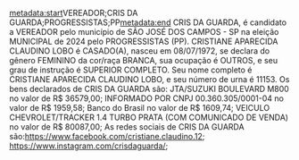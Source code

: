 <metadata:start>VEREADOR;CRIS DA GUARDA;PROGRESSISTAS;PP<metadata:end>
CRIS DA GUARDA, é candidato a VEREADOR pelo município de SÃO JOSÉ DOS CAMPOS - SP na eleição MUNICIPAL de 2024 pelo PROGRESSISTAS (PP). CRISTIANE APARECIDA CLAUDINO LOBO é CASADO(A), nasceu em 08/07/1972, se declara do gênero FEMININO da cor/raça BRANCA, sua ocupação é OUTROS, e seu grau de instrução é SUPERIOR COMPLETO. Seu nome completo é CRISTIANE APARECIDA CLAUDINO LOBO, e seu número de urna é 11153.
Os bens declarados de CRIS DA GUARDA são: JTA/SUZUKI BOULEVARD M800 no valor de R$ 36579,00; INFORMADO POR CNPJ 00.360.305/0001-04 no valor de R$ 1959,58; Banco do Brasil no valor de R$ 1609,74; VEICULO CHEVROLET/TRACKER 1.4 TURBO PRATA (COM COMUNICADO DE VENDA) no valor de R$ 80087,00; 
As redes sociais de CRIS DA GUARDA são:https://www.facebook.com/cristiane.claudino.12; https://www.instagram.com/crisdaguarda/;